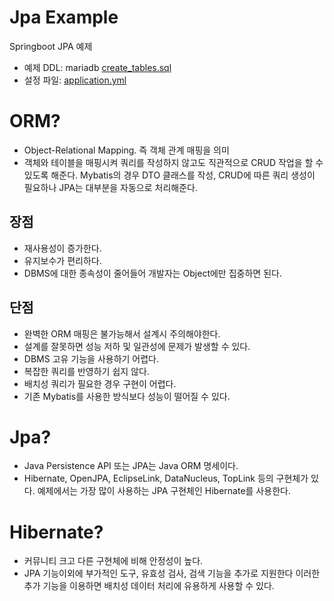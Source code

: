 # Jpa Example
Springboot JPA 예제

- 예제 DDL: mariadb
  [create_tables.sql](create_tables.sql)
- 설정 파일: [application.yml](src/main/resources/application.yml)

# ORM?
- Object-Relational Mapping. 즉 객체 관계 매핑을 의미
- 객체와 테이블을 매핑시켜 쿼리를 작성하지 않고도 직관적으로 CRUD 작업을 할 수 있도록 해준다.
  Mybatis의 경우 DTO 클래스를 작성, CRUD에 따른 쿼리 생성이 필요하나 JPA는 대부분을 자동으로 처리해준다.
  
## 장점
- 재사용성이 증가한다.
- 유지보수가 편리하다.
- DBMS에 대한 종속성이 줄어들어 개발자는 Object에만 집중하면 된다.


## 단점
- 완벽한 ORM 매핑은 불가능해서 설계시 주의해야한다.
- 설계를 잘못하면 성능 저하 및 일관성에 문제가 발생할 수 있다.
- DBMS 고유 기능을 사용하기 어렵다.
- 복잡한 쿼리를 반영하기 쉽지 않다.
- 배치성 쿼리가 필요한 경우 구현이 어렵다.
- 기존 Mybatis를 사용한 방식보다 성능이 떨어질 수 있다.


# Jpa?
- Java Persistence API 또는 JPA는 Java ORM 명세이다.
- Hibernate, OpenJPA, EclipseLink, DataNucleus, TopLink 등의 구현체가 있다.
  예제에서는 가장 많이 사용하는 JPA 구현체인 Hibernate를 사용한다.

# Hibernate?
- 커뮤니티 크고 다른 구현체에 비해 안정성이 높다.
- JPA 기능이외에 부가적인 도구, 유효성 검사, 검색 기능을 추가로 지원한다
 이러한 추가 기능을 이용하면 배치성 데이터 처리에 유용하게 사용할 수 있다.



